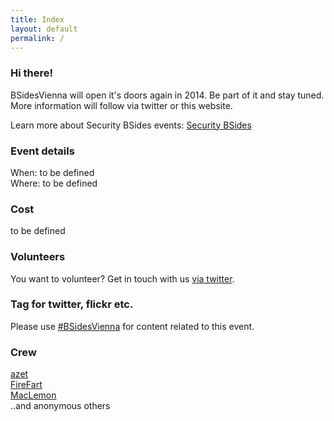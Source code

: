```yaml
---
title: Index
layout: default
permalink: /
---
```

### Hi there!
BSidesVienna will open it's doors again in 2014. Be part of it and stay tuned.    
More information will follow via twitter or this website.

Learn more about Security BSides events: [Security BSides](http://www.securitybsides.com/)

### Event details
When: to be defined    
Where: to be defined

### Cost
to be defined

### Volunteers
You want to volunteer? Get in touch with us [via twitter](https://twitter.com/BSidesVienna).

### Tag for twitter, flickr etc.
Please use [#BSidesVienna](https://twitter.com/search?q=bsidesvienna) for content related to this event.

### Crew
[azet](https://twitter.com/a_z_e_t)    
[FireFart](https://twitter.com/_FireFart_)    
[MacLemon](https://twitter.com/MacLemon)    
..and anonymous others

